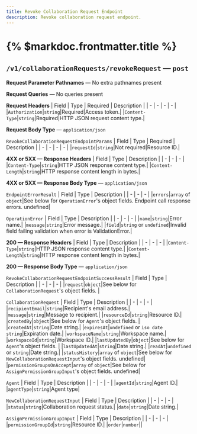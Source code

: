 ```yaml
---
title: Revoke Collaboration Request Endpoint
description: Revoke collaboration request endpoint.
---
```


# {% $markdoc.frontmatter.title %}
## `/v1/collaborationRequests/revokeRequest` — `post`
**Request Parameter Pathnames** — No extra pathnames present

**Request Queries** — No queries present

**Request Headers**
| Field | Type | Required | Description |
| - | - | - | - |
|`Authorization`|`string`|Required|Access token.|
|`Content-Type`|`string`|Required|HTTP JSON request content type.|

**Request Body Type** — `application/json`

`RevokeCollaborationRequestEndpointParams`
| Field | Type | Required | Description |
| - | - | - | - |
|`requestId`|`string`|Not required|Resource ID.|

**4XX or 5XX  —  Response Headers**
| Field | Type | Description |
| - | - | - |
|`Content-Type`|`string`|HTTP JSON response content type.|
|`Content-Length`|`string`|HTTP response content length in bytes.|

**4XX or 5XX  —  Response Body Type** — `application/json`

`EndpointErrorResult`
| Field | Type | Description |
| - | - | - |
|`errors`|`array` of `object`|See below for `OperationError`'s object fields. Endpoint call response errors. undefined|

`OperationError`
| Field | Type | Description |
| - | - | - |
|`name`|`string`|Error name.|
|`message`|`string`|Error message.|
|`field`|`string` or `undefined`|Invalid field failing validation when error is ValidationError.|

**200  —  Response Headers**
| Field | Type | Description |
| - | - | - |
|`Content-Type`|`string`|HTTP JSON response content type.|
|`Content-Length`|`string`|HTTP response content length in bytes.|

**200  —  Response Body Type** — `application/json`

`RevokeCollaborationRequestEndpointSuccessResult`
| Field | Type | Description |
| - | - | - |
|`request`|`object`|See below for `CollaborationRequest`'s object fields. |

`CollaborationRequest`
| Field | Type | Description |
| - | - | - |
|`recipientEmail`|`string`|Recipient's email address.|
|`message`|`string`|Message to recipient.|
|`resourceId`|`string`|Resource ID.|
|`createdBy`|`object`|See below for `Agent`'s object fields. |
|`createdAt`|`string`|Date string.|
|`expiresAt`|`undefined` or `iso date string`|Expiration date.|
|`workspaceName`|`string`|Workspace name.|
|`workspaceId`|`string`|Workspace ID.|
|`lastUpdatedBy`|`object`|See below for `Agent`'s object fields. |
|`lastUpdatedAt`|`string`|Date string.|
|`readAt`|`undefined` or `string`|Date string.|
|`statusHistory`|`array` of `object`|See below for `NewCollaborationRequestInput`'s object fields.  undefined|
|`permissionGroupsOnAccept`|`array` of `object`|See below for `AssignPermissionGroupInput`'s object fields.  undefined|

`Agent`
| Field | Type | Description |
| - | - | - |
|`agentId`|`string`|Agent ID.|
|`agentType`|`string`|Agent type|

`NewCollaborationRequestInput`
| Field | Type | Description |
| - | - | - |
|`status`|`string`|Collaboration request status.|
|`date`|`string`|Date string.|

`AssignPermissionGroupInput`
| Field | Type | Description |
| - | - | - |
|`permissionGroupId`|`string`|Resource ID.|
|`order`|`number`||


